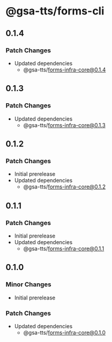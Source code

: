 # @gsa-tts/forms-cli

## 0.1.4

### Patch Changes

- Updated dependencies
  - @gsa-tts/forms-infra-core@0.1.4

## 0.1.3

### Patch Changes

- Updated dependencies
  - @gsa-tts/forms-infra-core@0.1.3

## 0.1.2

### Patch Changes

- Initial prerelease
- Updated dependencies
  - @gsa-tts/forms-infra-core@0.1.2

## 0.1.1

### Patch Changes

- Initial prerelease
- Updated dependencies
  - @gsa-tts/forms-infra-core@0.1.1

## 0.1.0

### Minor Changes

- Initial prerelease

### Patch Changes

- Updated dependencies
  - @gsa-tts/forms-infra-core@0.1.0
